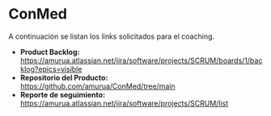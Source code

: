 # ConMed

A continuación se listan los links solicitados para el coaching.

* **Product Backlog:** https://amurua.atlassian.net/jira/software/projects/SCRUM/boards/1/backlog?epics=visible
* **Repositorio del Producto:** https://github.com/amurua/ConMed/tree/main
* **Reporte de seguimiento:** https://amurua.atlassian.net/jira/software/projects/SCRUM/list
